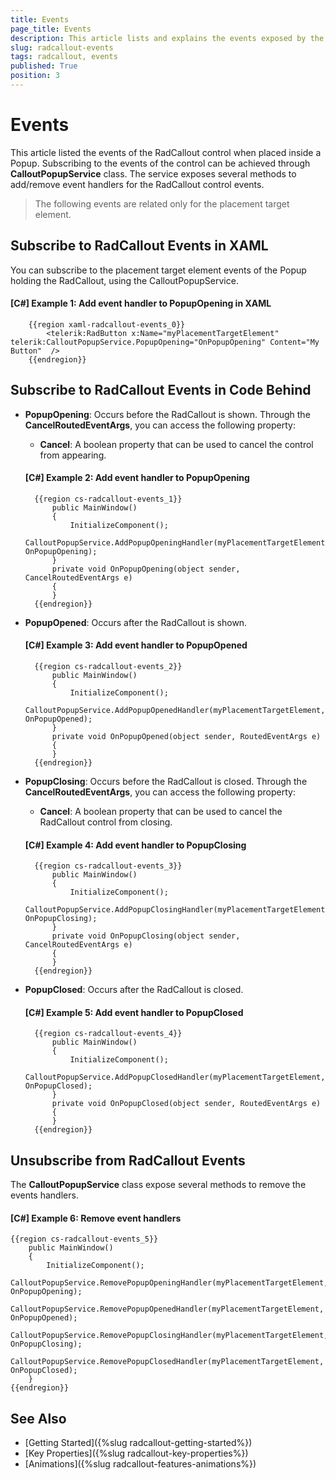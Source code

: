 ```yaml
---
title: Events
page_title: Events
description: This article lists and explains the events exposed by the RadCallout control.
slug: radcallout-events
tags: radcallout, events
published: True
position: 3
---
```


# Events

This article listed the events of the RadCallout control when placed inside a Popup. Subscribing to the events of the control can be achieved through __CalloutPopupService__ class. The service exposes several methods to add/remove event handlers for the RadCallout control events. 

> The following events are related only for the placement target element.

## Subscribe to RadCallout Events in XAML

You can subscribe to the placement target element events of the Popup holding the RadCallout, using the CalloutPopupService.

#### __[C#] Example 1: Add event handler to PopupOpening in XAML__
		{{region xaml-radcallout-events_0}}			
			<telerik:RadButton x:Name="myPlacementTargetElement" telerik:CalloutPopupService.PopupOpening="OnPopupOpening" Content="My Button"  />
		{{endregion}}

## Subscribe to RadCallout Events in Code Behind

* **PopupOpening**: Occurs before the RadCallout is shown. Through the __CancelRoutedEventArgs__, you can access the following property:

	* **Cancel**: A boolean property that can be used to cancel the control from appearing. 

	#### __[C#] Example 2: Add event handler to PopupOpening__
		{{region cs-radcallout-events_1}}			
			public MainWindow()
			{
				InitializeComponent();
				CalloutPopupService.AddPopupOpeningHandler(myPlacementTargetElement, OnPopupOpening);
			}						
			private void OnPopupOpening(object sender, CancelRoutedEventArgs e)
			{						
			}
		{{endregion}}

* **PopupOpened**: Occurs after the RadCallout is shown.

	#### __[C#] Example 3: Add event handler to PopupOpened__
		{{region cs-radcallout-events_2}}
			public MainWindow()
			{
				InitializeComponent();
				CalloutPopupService.AddPopupOpenedHandler(myPlacementTargetElement, OnPopupOpened);
			}
			private void OnPopupOpened(object sender, RoutedEventArgs e)
			{						
			}
		{{endregion}}
		
* **PopupClosing**: Occurs before the RadCallout is closed. Through the __CancelRoutedEventArgs__, you can access the following property:

	* **Cancel**: A boolean property that can be used to cancel the RadCallout control from closing. 

	#### __[C#] Example 4: Add event handler to PopupClosing__
		{{region cs-radcallout-events_3}}
			public MainWindow()
			{
				InitializeComponent();
				CalloutPopupService.AddPopupClosingHandler(myPlacementTargetElement, OnPopupClosing);
			}
			private void OnPopupClosing(object sender, CancelRoutedEventArgs e)
			{						
			}
		{{endregion}}

* **PopupClosed**: Occurs after the RadCallout is closed.

	#### __[C#] Example 5: Add event handler to PopupClosed__
		{{region cs-radcallout-events_4}}
			public MainWindow()
			{
				InitializeComponent();
				CalloutPopupService.AddPopupClosedHandler(myPlacementTargetElement, OnPopupClosed);
			}
			private void OnPopupClosed(object sender, RoutedEventArgs e)
			{						
			}
		{{endregion}}
		
## Unsubscribe from RadCallout Events

The __CalloutPopupService__ class expose several methods to remove the events handlers.

#### __[C#] Example 6: Remove event handlers__
	{{region cs-radcallout-events_5}}
		public MainWindow()
		{
			InitializeComponent();
			CalloutPopupService.RemovePopupOpeningHandler(myPlacementTargetElement, OnPopupOpening);
			CalloutPopupService.RemovePopupOpenedHandler(myPlacementTargetElement, OnPopupOpened);
			CalloutPopupService.RemovePopupClosingHandler(myPlacementTargetElement, OnPopupClosing);				
			CalloutPopupService.RemovePopupClosedHandler(myPlacementTargetElement, OnPopupClosed);
		}			
	{{endregion}}

## See Also

* [Getting Started]({%slug radcallout-getting-started%})
* [Key Properties]({%slug radcallout-key-properties%})
* [Animations]({%slug radcallout-features-animations%})
